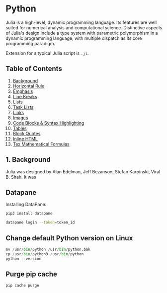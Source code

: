 # Python
Julia is a high-level, dynamic programming language. Its features are well suited for numerical analysis and computational science. Distinctive aspects of Julia's design include a type system with parametric polymorphism in a dynamic programming language; with multiple dispatch as its core programming paradigm.

Extension for a typical Julia script is `.jl`.

## Table of Contents
1. [Background](#1-background)
2. [Horizontal Rule]()
3. [Emphasis](#Emphasis)
4. [Line Breaks](#LineBreaks)
5. [Lists](#Lists)
6. [Task Lists]()
7. [Links]()
8. [Images]()
9. [Code Blocks & Syntax Highlighting]()
10. [Tables]()
11. [Block Quotes]()
12. [Inline HTML]()
13. [Tex Mathematical Formulas]()

## 1. Background
Julia was designed by Alan Edelman, Jeff Bezanson, Stefan Karpinski, Viral B. Shah. It was 

## Datapane
Installing DataPane:
```Bash
pip3 install datapane
```

```Bash
datapane login --token=token_id
```

## Change default Python version on Linux
```Python
mv /usr/bin/python /usr/bin/python.bak
cp /usr/bin/python3 /usr/bin/python
python --version
```

## Purge pip cache
```Bash
pip cache purge
```

